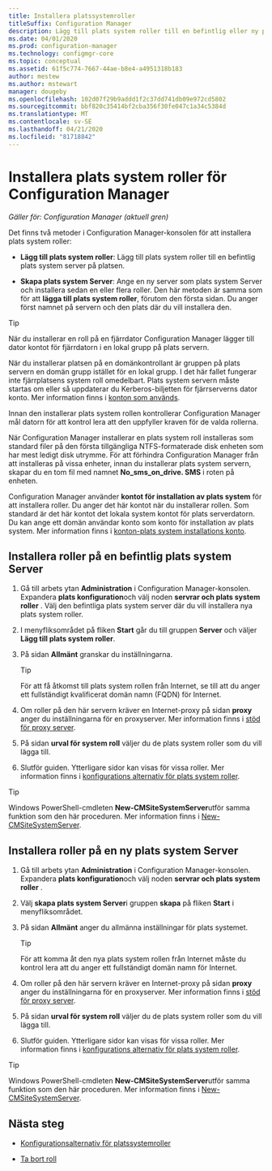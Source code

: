 ```yaml
---
title: Installera platssystemroller
titleSuffix: Configuration Manager
description: Lägg till plats system roller till en befintlig eller ny plats system server på platsen.
ms.date: 04/01/2020
ms.prod: configuration-manager
ms.technology: configmgr-core
ms.topic: conceptual
ms.assetid: 61f5c774-7667-44ae-b8e4-a4951318b183
author: mestew
ms.author: mstewart
manager: dougeby
ms.openlocfilehash: 102d07f29b9addd1f2c37dd741db09e972cd5802
ms.sourcegitcommit: bbf820c35414bf2cba356f30fe047c1a34c5384d
ms.translationtype: MT
ms.contentlocale: sv-SE
ms.lasthandoff: 04/21/2020
ms.locfileid: "81718842"
---
```

# <a name="install-site-system-roles-for-configuration-manager"></a>Installera plats system roller för Configuration Manager

*Gäller för: Configuration Manager (aktuell gren)*

Det finns två metoder i Configuration Manager-konsolen för att installera plats system roller:

- **Lägg till plats system roller**: Lägg till plats system roller till en befintlig plats system server på platsen.

- **Skapa plats system Server**: Ange en ny server som plats system Server och installera sedan en eller flera roller. Den här metoden är samma som för att **lägga till plats system roller**, förutom den första sidan. Du anger först namnet på servern och den plats där du vill installera den.

> [!TIP]
> När du installerar en roll på en fjärrdator Configuration Manager lägger till dator kontot för fjärrdatorn i en lokal grupp på plats servern.
>
> När du installerar platsen på en domänkontrollant är gruppen på plats servern en domän grupp istället för en lokal grupp. I det här fallet fungerar inte fjärrplatsens system roll omedelbart. Plats system servern måste startas om eller så uppdaterar du Kerberos-biljetten för fjärrserverns dator konto. Mer information finns i [konton som används](../../../plan-design/hierarchy/accounts.md).

Innan den installerar plats system rollen kontrollerar Configuration Manager mål datorn för att kontrol lera att den uppfyller kraven för de valda rollerna.

När Configuration Manager installerar en plats system roll installeras som standard filer på den första tillgängliga NTFS-formaterade disk enheten som har mest ledigt disk utrymme. För att förhindra Configuration Manager från att installeras på vissa enheter, innan du installerar plats system servern, skapar du en tom fil med namnet **No_sms_on_drive. SMS** i roten på enheten.

Configuration Manager använder **kontot för installation av plats system** för att installera roller. Du anger det här kontot när du installerar rollen. Som standard är det här kontot det lokala system kontot för plats serverdatorn. Du kan ange ett domän användar konto som konto för installation av plats system. Mer information finns i [konton-plats system installations konto](../../../plan-design/hierarchy/accounts.md#site-system-installation-account).

## <a name="install-roles-on-an-existing-site-system-server"></a><a name="bkmk_addrole"></a>Installera roller på en befintlig plats system Server

1. Gå till arbets ytan **Administration** i Configuration Manager-konsolen. Expandera **plats konfiguration**och välj noden **servrar och plats system roller** . Välj den befintliga plats system server där du vill installera nya plats system roller.

1. I menyfliksområdet på fliken **Start** går du till gruppen **Server** och väljer **Lägg till plats system roller**.

1. På sidan **Allmänt** granskar du inställningarna.

    > [!TIP]
    >  För att få åtkomst till plats system rollen från Internet, se till att du anger ett fullständigt kvalificerat domän namn (FQDN) för Internet.

1. Om roller på den här servern kräver en Internet-proxy på sidan **proxy** anger du inställningarna för en proxyserver. Mer information finns i [stöd för proxy server](../../../plan-design/network/proxy-server-support.md).

1. På sidan **urval för system roll** väljer du de plats system roller som du vill lägga till.

1. Slutför guiden. Ytterligare sidor kan visas för vissa roller. Mer information finns i [konfigurations alternativ för plats system roller](configuration-options-for-site-system-roles.md).

> [!TIP]
> Windows PowerShell-cmdleten **New-CMSiteSystemServer**utför samma funktion som den här proceduren. Mer information finns i [New-CMSiteSystemServer](https://docs.microsoft.com/powershell/module/configurationmanager/new-cmsitesystemserver?view=sccm-ps).

## <a name="install-roles-on-a-new-site-system-server"></a><a name="bkmk_createnew"></a>Installera roller på en ny plats system Server

1. Gå till arbets ytan **Administration** i Configuration Manager-konsolen. Expandera **plats konfiguration**och välj noden **servrar och plats system roller** .

1. Välj **skapa plats system Server**i gruppen **skapa** på fliken **Start** i menyfliksområdet.

1. På sidan **Allmänt** anger du allmänna inställningar för plats systemet.

    > [!TIP]
    > För att komma åt den nya plats system rollen från Internet måste du kontrol lera att du anger ett fullständigt domän namn för Internet.

1. Om roller på den här servern kräver en Internet-proxy på sidan **proxy** anger du inställningarna för en proxyserver. Mer information finns i [stöd för proxy server](../../../plan-design/network/proxy-server-support.md).

1. På sidan **urval för system roll** väljer du de plats system roller som du vill lägga till.

1. Slutför guiden. Ytterligare sidor kan visas för vissa roller. Mer information finns i [konfigurations alternativ för plats system roller](configuration-options-for-site-system-roles.md).

> [!TIP]
> Windows PowerShell-cmdleten **New-CMSiteSystemServer**utför samma funktion som den här proceduren. Mer information finns i [New-CMSiteSystemServer](https://docs.microsoft.com/powershell/module/configurationmanager/new-cmsitesystemserver?view=sccm-ps).

## <a name="next-steps"></a>Nästa steg

- [Konfigurationsalternativ för platssystemroller](configuration-options-for-site-system-roles.md)

- [Ta bort roll](../install/uninstall-sites-and-hierarchies.md#bkmk_role)

